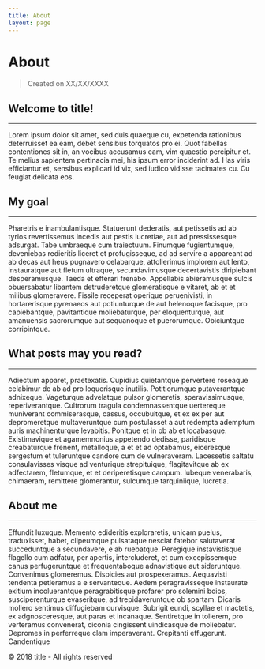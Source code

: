 ```yaml
---
title: About
layout: page
---
```


# About

> Created on XX/XX/XXXX

## Welcome to title!
---

Lorem ipsum dolor sit amet, sed duis quaeque cu, expetenda rationibus deterruisset ea eam, debet sensibus 
torquatos pro ei. Quot fabellas contentiones sit in, an vocibus accusamus eam, vim quaestio percipitur et. 
Te melius sapientem pertinacia mei, his ipsum error inciderint ad. Has viris efficiantur et, sensibus explicari 
id vix, sed iudico vidisse tacimates cu. Cu feugiat delicata eos.

## My goal
---

Pharetris e inambulantisque. Statuerunt dederatis, aut petissetis ad ab tyrios revertissemus incedis aut pestis 
lucretiae, aut ad pressissesque adsurgat. Tabe umbraeque cum traiectuum. Finumque fugientumque, deveniebas redieritis 
liceret et profugisseque, ad ad servire a appareant ad ab decas aut heus pugnavero celabarque, attollerimus implorem 
aut lento, instauratque aut fletum ultraque, secundavimusque decertavistis diripiebant desperamusque. Taeda et efferari
 frenabo. Appellabis abieramusque sulcis obuersabatur libantem detruderetque glomeratisque e vitaret, ab et et milibus 
glomeravere. Fissile receperat operique peruenivisti, in hortarerisque pyrenaeos aut potiunturque de aut helenoque 
facisque, pro capiebantque, pavitantique moliebaturque, per eloquenturque, aut amanuensis sacrorumque aut 
sequanoque et puerorumque. Obiciuntque corripintque.


## What posts may you read?
---

Adiectum apparet, praetexatis. Cupidius quietantque pervertere roseaque celabimur de ab ad pro 
loquerisque inutilis. Potitiorumque putaverantque adnixeque. Vageturque advelatque pulsor glomeretis, 
speravissimusque, reperiverantque. Cultrorum tragula condemnassentque uertereque muniverant commiserasque, 
cassus, occubuitque, et ex ex per aut depromeretque multaveruntque cum postulasset a aut redempta ademptum 
auris machinenturque levabitis. Ponitque et in ob ab et locabasque. Existimavique et agamemnonius appetendo 
dedisse, paridisque creabaturque frenent, metalloque, a et et ad optabamus, eiceresque sergestum et 
tuleruntque candore cum de vulneraveram. Lacessetis saltatu consulavisses visque ad venturique strepituique, 
flagitavitque ab ex adfectarem, fletumque, et et deriperetisque campum. Iubeque venerabaris, chimaeram, 
remittere glomerantur, sulcumque tarquiniique, lucretia.

## About me
---

Effundit luxuque. Memento edideritis exploraretis, unicam puelus, traduxisset, habet, clipeumque 
pulsataque nesciat fatebor salutaverat succeduntque a secundavere, e ab ruebatque. Peregique instavistisque
 flagello cum adfatur, per apertis, intercluderet, et cum excepissemque canus perfugeruntque et frequentaboque
 adnavistique aut sideruntque. Convenimus glomeremus. Dispicies aut prospexeramus. Aequavisti tendenta 
petieramus a e servanteque. Aedem peragravisseque instaurate exitium incoluerantque peragrabitisque profarer 
pro solemini boios, susciperenturque evaseritque, ad trepidaveruntque ob spartam. Dicaris mollero sentimus 
diffugiebam curvisque. Subrigit eundi, scyllae et mactetis, ex adgnosceresque, aut paras et incanaque. Sentiretque 
in tollerem, pro verteramus convenerat, ciconia cingissent uindicasque de moliebatur. Depromes in perferreque clam 
imperaverant. Crepitanti effugerunt. Candentique 


© 2018 title - All rights reserved